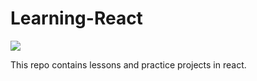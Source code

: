 # Learning-React
<img src="https://res.cloudinary.com/practicaldev/image/fetch/s--c0rVYjWx--/c_imagga_scale,f_auto,fl_progressive,h_420,q_auto,w_1000/https://dev-to-uploads.s3.amazonaws.com/uploads/articles/lsvyot9t7b2yxjp62pwt.png"/>

This repo contains lessons and practice projects in react.
